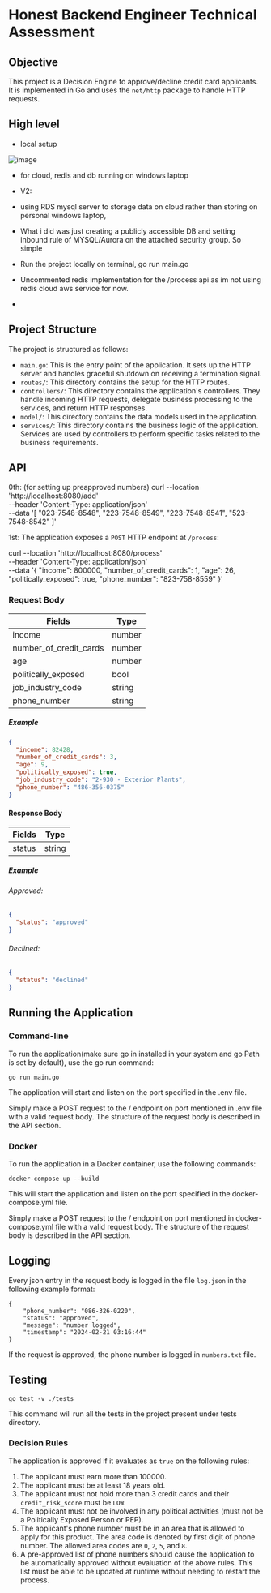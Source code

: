 # Honest Backend Engineer Technical Assessment

## Objective

This project is a Decision Engine to approve/decline credit card applicants. It is implemented in Go and uses the `net/http` package to handle HTTP requests.

## High level

- local setup

![image](https://github.com/pcm708/credit-card-eligibilty-backend/assets/52307892/88a93500-fb21-4f14-ab1c-819e6f20a1ee)

- for cloud, redis and db running on windows laptop
- V2:
- using RDS mysql server to storage data on cloud rather than storing on personal windows laptop,
- What i did was just creating a publicly accessible DB and setting inbound rule of MYSQL/Aurora on the attached security group. So simple
- Run the project locally on terminal, go run main.go
- Uncommented redis implementation for the /process api as im not using redis cloud aws service for now.

- 


## Project Structure

The project is structured as follows:

- `main.go`: This is the entry point of the application. It sets up the HTTP server and handles graceful shutdown on receiving a termination signal.
- `routes/`: This directory contains the setup for the HTTP routes.
- `controllers/`: This directory contains the application's controllers. They handle incoming HTTP requests, delegate business processing to the services, and return HTTP responses.
- `model/`: This directory contains the data models used in the application.
- `services/`: This directory contains the business logic of the application. Services are used by controllers to perform specific tasks related to the business requirements.

## API


0th: (for setting up preapproved numbers)
curl --location 'http://localhost:8080/add' \
--header 'Content-Type: application/json' \
--data '[
    "023-7548-8548",
    "223-7548-8549",
    "223-7548-8541",
    "523-7548-8542"
]'

1st: The application exposes a `POST` HTTP endpoint at `/process`:

curl --location 'http://localhost:8080/process' \
--header 'Content-Type: application/json' \
--data '{
    "income": 800000,
    "number_of_credit_cards": 1,
    "age": 26,
    "politically_exposed": true,
    "phone_number": "823-758-8559"
}'

### Request Body

| Fields                   | Type        |
| -----------              | ----------- |
| income                   | number      |
| number_of_credit_cards   | number      |
| age                      | number      |
| politically_exposed      | bool        |
| job_industry_code        | string      |
| phone_number             | string      |

##### Example

```json
{
  "income": 82428,
  "number_of_credit_cards": 3,
  "age": 9,
  "politically_exposed": true,
  "job_industry_code": "2-930 - Exterior Plants",
  "phone_number": "486-356-0375"
}
```

#### Response Body

| Fields                   | Type        |
| -----------              | ----------- |
| status                   | string      |

##### Example

###### Approved:

```json
{
  "status": "approved"
}
```

###### Declined:

```json
{
  "status": "declined"
}
```

## Running the Application

### Command-line
To run the application(make sure go in installed in your system and go Path is set by default), use the go run command:
```
go run main.go
```
The application will start and listen on the port specified in the .env file.

Simply make a POST request to the / endpoint on port mentioned in .env file with a valid request body. The structure of the request body is described in the API section.

### Docker

To run the application in a Docker container, use the following commands:
```
docker-compose up --build
```
This will start the application and listen on the port specified in the docker-compose.yml file. 

Simply make a POST request to the / endpoint on port mentioned in docker-compose.yml file with a valid request body. The structure of the request body is described in the API section.

## Logging

Every json entry in the request body is logged in the file `log.json` in the following example format:
```
{
    "phone_number": "086-326-0220",
    "status": "approved",
    "message": "number logged",
    "timestamp": "2024-02-21 03:16:44"
}
```
If the request is approved, the phone number is logged in `numbers.txt` file.

## Testing

```
go test -v ./tests
  ```
This command will run all the tests in the project present under tests directory.


### Decision Rules

The application is approved if it evaluates as `true` on the following rules:

1. The applicant must earn more than 100000.
1. The applicant must be at least 18 years old.
1. The applicant must not hold more than 3 credit cards and their `credit_risk_score` must be `LOW`.
1. The applicant must not be involved in any political activities (must not be a Politically Exposed Person or PEP).
1. The applicant's phone number must be in an area that is allowed to apply for this product. The area code is denoted by first digit of phone number. The allowed area codes are `0`, `2`, `5`, and `8`.
1. A pre-approved list of phone numbers should cause the application to be automatically approved without evaluation of the above rules. This list must be able to be updated at runtime without needing to restart the process.
